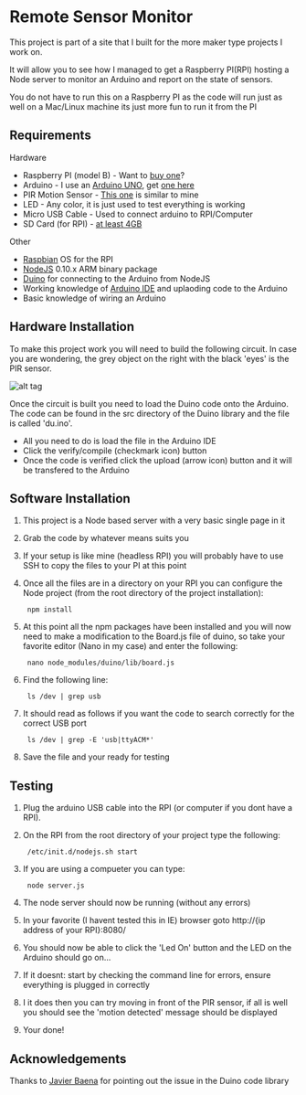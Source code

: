 Remote Sensor Monitor
=====================
This project is part of a site that I built for the more maker type projects I work on.  

It will allow you to see how I managed to get a Raspberry PI(RPI) hosting a Node server to monitor an Arduino and report on the state of sensors.

You do not have to run this on a Raspberry PI as the code will run just as well on a Mac/Linux machine its just more fun to run it from the PI

Requirements
------------

Hardware

*  Raspberry PI (model B) - Want to [buy one](https://www.sparkfun.com/products/11546)?
*  Arduino - I use an [Arduino UNO](http://arduino.cc/en/Main/ArduinoBoardUno "UNO"), get [one here](https://www.sparkfun.com/products/11021)
*  PIR Motion Sensor - [This one](https://www.sparkfun.com/products/8630 "PIR Sensor") is similar to mine
*  LED - Any color, it is just used to test everything is working
*  Micro USB Cable - Used to connect arduino to RPI/Computer
*  SD Card (for RPI) - [at least 4GB](http://elinux.org/RPi_SD_cards "SD Cards")
  
Other

*  [Raspbian](http://www.raspbian.org/ "Raspbian") OS for the RPI
*  [NodeJS](http://nodejs.org/ "NodeJS") 0.10.x ARM binary package
*  [Duino](https://github.com/ecto/duino "Duino Framework") for connecting to the Arduino from NodeJS
*  Working knowledge of [Arduino IDE](http://arduino.cc/en/main/software "Arduino") and uplaoding code to the Arduino
*  Basic knowledge of wiring an Arduino

Hardware Installation
---------------------

To make this project work you will need to build the following circuit.  In case you are wondering, the grey object on the right with the black 'eyes' is the PIR sensor. 

![alt tag](http://geekfamily.github.io/RemoteSensorMon/img/RemoteSensorMon_bb.png)

Once the circuit is built you need to load the Duino code onto the Arduino.  The code can be found in the src directory of the Duino library and the file is called 'du.ino'.  
* All you need to do is load the file in the Arduino IDE
* Click the verify/compile (checkmark icon) button
* Once the code is verified click the upload (arrow icon) button and it will be transfered to the Arduino

Software Installation
---------------------

1. This project is a Node based server with a very basic single page in it
2. Grab the code by whatever means suits you
3. If your setup is like mine (headless RPI) you will probably have to use SSH to copy the files to your PI at this point
4. Once all the files are in a directory on your RPI you can configure the Node project (from the root directory of the project installation):

        npm install

5. At this point all the npm packages have been installed and you will now need to make a modification to the Board.js file of duino, so take your favorite editor (Nano in my case) and enter the following:

        nano node_modules/duino/lib/board.js

6. Find the following line:

        ls /dev | grep usb

7. It should read as follows if you want the code to search correctly for the correct USB port

        ls /dev | grep -E 'usb|ttyACM*'

8. Save the file and your ready for testing

Testing
-------
1. Plug the arduino USB cable into the RPI (or computer if you dont have a RPI).
2. On the RPI from the root directory of your project type the following:

        /etc/init.d/nodejs.sh start

3. If you are using a compueter you can type:
 
        node server.js

4. The node server should now be running (without any errors)
5. In your favorite (I havent tested this in IE) browser goto http://{ip address of your RPI}:8080/
6. You should now be able to click the 'Led On' button and the LED on the Arduino should go on... 
7. If it doesnt: start by checking the command line for errors, ensure everything is plugged in correctly
8. I it does then you can try moving in front of the PIR sensor, if all is well you should see the 'motion detected' message should be displayed
9. Your done!


Acknowledgements
----------------
Thanks to [Javier Baena](http://jvrbaena.github.io/blog/2013/07/15/node-dot-js-arduino-raspberry-pi-ii/) for pointing out the issue in the Duino code library



